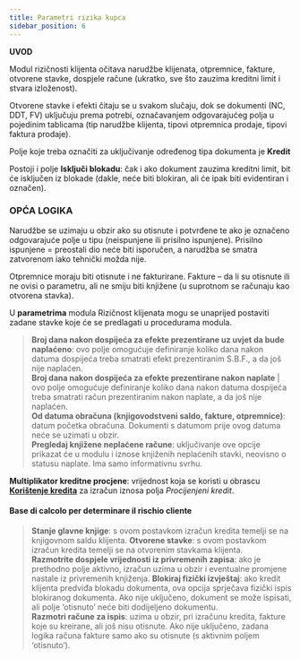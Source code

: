 ```yaml
---
title: Parametri rizika kupca
sidebar_position: 6
---
```


**UVOD**

Modul rizičnosti klijenta očitava narudžbe klijenata, otpremnice, fakture, otvorene stavke, dospjele račune (ukratko, sve što zauzima kreditni limit i stvara izloženost).

Otvorene stavke i efekti čitaju se u svakom slučaju, dok se dokumenti (NC, DDT, FV) uključuju prema potrebi, označavanjem odgovarajućeg polja u pojedinim tablicama (tip narudžbe klijenta, tipovi otpremnica prodaje, tipovi faktura prodaje).

Polje koje treba označiti za uključivanje određenog tipa dokumenta je **Kredit**

Postoji i polje **Isključi blokadu**: čak i ako dokument zauzima kreditni limit, bit će isključen iz blokade (dakle, neće biti blokiran, ali će ipak biti evidentiran i označen).


### OPĆA LOGIKA

Narudžbe se uzimaju u obzir ako su otisnute i potvrđene te ako je označeno odgovarajuće polje u tipu (neispunjene ili prisilno ispunjene).
Prisilno ispunjene = preostali dio neće biti isporučen, a narudžba se smatra zatvorenom iako tehnički možda nije.

Otpremnice moraju biti otisnute i ne fakturirane.
Fakture – da li su otisnute ili ne ovisi o parametru, ali ne smiju biti knjižene (u suprotnom se računaju kao otvorena stavka).


U **parametrima** modula Rizičnost klijenata mogu se unaprijed postaviti zadane stavke koje će se predlagati u procedurama modula.

> **Broj dana nakon dospijeća za efekte prezentirane uz uvjet da bude naplaćeno**: ovo polje omogućuje definiranje koliko dana nakon datuma dospijeća treba smatrati efekt prezentiranim S.B.F., a da još nije naplaćen.  
> **Broj dana nakon dospijeća za efekte prezentirane nakon naplate** | ovo polje omogućuje definiranje koliko dana nakon datuma dospijeća treba smatrati račun prezentiranim nakon naplate, a da još nije naplaćen.  
> **Od datuma obračuna (knjigovodstveni saldo, fakture, otpremnice)**: datum početka obračuna. Dokumenti s datumom prije ovog datuma neće se uzimati u obzir.  
> **Pregledaj knjižene neplaćene račune**: uključivanje ove opcije prikazat će u modulu i iznose knjiženih neplaćenih stavki, neovisno o statusu naplate. Ima samo informativnu svrhu.  

**Multiplikator kreditne procjene**: vrijednost koja se koristi u obrascu [**Korištenje kredita**](/docs/treasury/customer-risk/use-credit) za izračun iznosa polja *Procijenjeni kredit*.


#### Base di calcolo per determinare il rischio cliente    
> **Stanje glavne knjige**: s ovom postavkom izračun kredita temelji se na knjigovnom saldu klijenta. 
> **Otvorene stavke**: s ovom postavkom izračun kredita temelji se na otvorenim stavkama klijenta.  
> **Razmotrite dospjele vrijednosti iz privremenih zapisa**: ako je prethodno polje aktivno, izračun uzima u obzir i eventualne promjene nastale iz privremenih knjiženja.
> **Blokiraj fizički izvještaj**: ako kredit klijenta predviđa blokadu dokumenta, ova opcija sprječava fizički ispis blokiranog dokumenta. Ako nije uključeno, dokument se može ispisati, ali polje ‘otisnuto’ neće biti dodijeljeno dokumentu.  
> **Razmotri račune za ispis**: uzima u obzir, pri izračunu kredita, fakture koje su kreirane, ali još nisu otisnute. Ako nije uključeno, zadana logika računa fakture samo ako su otisnute (s aktivnim poljem ‘otisnuto’).  